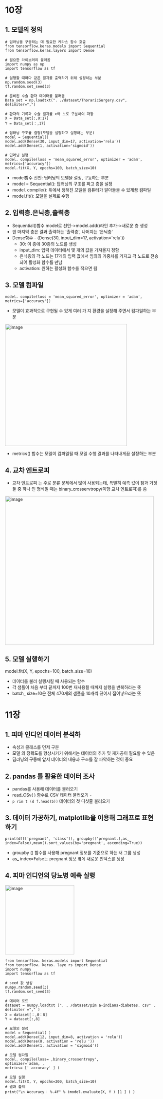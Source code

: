 # 10장
## 1. 모델의 정의

```
# 딥러닝을 구동하는 데 필요한 케라스 함수 호출
from tensorflow.keras.models import Sequential 
from tensorflow.keras.layers import Dense

# 필요한 라이브러리 불러옴 
import numpy as np 
import tensorflow as tf

# 실행할 때마다 같은 결과를 출력하기 위해 설정하는 부분 
np.random.seed(3)
tf.random.set_seed(3)

# 준비된 수술 환자 데이터를 불러옴
Data_set = np.loadtxt(". ./dataset/ThoraricSurgery.csv", delimiter=",")

# 환자의 기록과 수술 결과를 x와 노로 구분하여 저장 
X = Data_set[:,0:17]
Y = Data_set[：,17]

# 딥러닝 구조를 결정(모델을 설정하고 실행하는 부분) 
model = Sequential()
model.add(Dense(30, input_dim=17, activation='relu')) 
model.add(Dense(1, activation='sigmoid'))

# 딥러닝 실행
model. compile(loss = 'mean_squared_error', optimizer = 'adam',
metrics=['accuracy'])
model.fit(X, Y, epochs=100, batch_size=10)
```

+ model함수 선언: 딥러닝의 모델을 설정, 구동하는 부분
+ model = Sequential(): 딥러닝의 구조를 짜고 층을 설정
+ model. compile(): 위에서 정해진 모델을 컴퓨터가 알아들을 수 있게끔 컴파일
+ model.fit(): 모델을 실제로 수행

## 2. 입력층.은닉층,출력층
+ Sequential()함수 model로 선언->model.add()라인 추가->새로운 층 생성
+ 맨 마지막 층은 결과 출력하는 '출력층', 나머지는 '은닉층'
+ Dense함수 - (Dense(30, input_dim=17, activation='relu'))
     + 30: 이 층에 30층의 노드를 생성
     + input_dim: 입력 데이터에서 몇 개의 값을 가져올지 정함
     + 은닉층의 각 노드는 17개의 입력 값에서 임의의 가중치를 가지고 각 노드로 
전송되어 활성화 함수를 만남
     + activation: 원하는 활성화 함수를 적으면 됨

## 3. 모델 컴파일

```
model. compile(loss = 'mean_squared_error', optimizer = 'adam',
metrics=['accuracy'])
```
+ 모델이 효과적으로 구현될 수 있게 여러 가 
지 환경을 설정해 주면서 컴파일하는 부분
<img width="400" alt="image" src="https://github.com/sejongsmarcle/2024_Winter_Ai_study/assets/128336150/3c2f84b5-47d8-4c76-9064-ffad7a6e1b6d">

+  metrics() 함수는 모델이 컴파일될 때 모델 수행 결과를 나타내게끔 
설정하는 부분

## 4. 교차 엔트로피
+ 교차 엔트로피 
는 주로 분류 문제에서 많이 사용되는데, 특별히 예측 값이 참과 거짓 둘 중 하나 
인 형식일 때는 binary_crosservtropy(이항 교차 엔트로피)를 씀
<img width="488" alt="image" src="https://github.com/sejongsmarcle/2024_Winter_Ai_study/assets/128336150/7d4b470b-fa65-46c8-bf6a-451ecb62e176">


## 5. 모델 실행하기
model.fit(X, Y, epochs=100, batch_size=10)<br/>
+ 데이터를 불러 실행시킬 때 사용되는 함수
+  각 샘플이 처음 
부터 끝까지 100번 재사용될 때까지 실행을 반복하라는 뜻
+ batch_ 
size=10은 전체 470개의 샘플을 10개씩 끊어서 집어넣으라는 뜻

# 11장
## 1. 피마 인디언 데이터 분석하
+ 속성과 클래스를 먼저 구분
+ 모델 
의 정확도를 향상시키기 위해서는 데이터의 추가 및 재가공이 필요할 수 있음
+ 딤러닝의 구동에 앞서 데이터의 내용과 구조를 잘 파악하는 
것이 중요

## 2. pandas 를 활용한 데이터 조사

+ pandas를 사용해 데이터를 불러오기
+ read_CSv( ) 함수로 CSV 데이터 불러오기 - 
+ ```p rin t (d f.head(5))``` 데이터의 첫 디섯줄 불러오기


## 3. 데이터 가공하기, matplotlib을 이용해 그래프로 표현하기

```
print(df[['pregnant', 'class']], groupby(['pregnant.],as_ 
index=False),mean().sort_values(by='pregnant', ascending=True))
```

+  groupby () 함수를 사용해 pregnant 정보를 기준으로 하는 새 그룹 생성
+ as_ index=False는 pregnant 정보 옆에 새로운 인덱스를 생성

## 4. 피마 인디언의 당뇨병 예측 실행
<img width="227" alt="image" src="https://github.com/sejongsmarcle/2024_Winter_Ai_study/assets/128336150/a48264ab-ed42-4c04-88de-2f9f605f988f">

```
from tensorflow. keras.models import Sequential
from tensorflow. keras. laye rs import Dense
import numpy
import tensorflow as tf

# seed 값 생성
numpy.random.seed(3)
tf.random.set_seed(3)

# 데이터 로드
dataset = numpy.loadtxt (". . /dataset/pim a-indians-diabetes. csv" ,
delimiter ="," )
X = dataset[：,0：8]
Y = dataset[:,8]

# 모델의 설정
model = Sequential( )
model.add(Dense(12, input_dim=8, activation = 'relu'))
model.add(Dense(8, activation = 'relu '))
model.add(Dense(1, activation = 'sigmoid'))

# 모델 컴파일
model. compile(loss= ,binary_crossentropy',
optimizer='adam, ,
metrics= [' accuracy' ] )

# 모델 실행
model.fit(X, Y, epochs=200, batch_size=10)
# 결과 출력
print("\n Accuracy： %.4f" % (model.evaluate(X, Y ) [1 ] ) )
```
